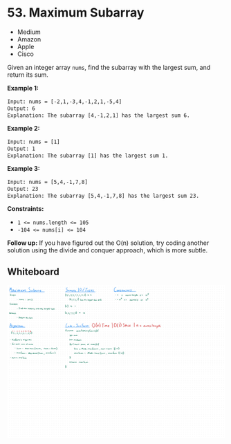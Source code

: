 # 53. Maximum Subarray
- Medium
- Amazon
- Apple
- Cisco

Given an integer array `nums`, find the subarray with the largest sum, and
return its sum.

**Example 1:**
```
Input: nums = [-2,1,-3,4,-1,2,1,-5,4]
Output: 6
Explanation: The subarray [4,-1,2,1] has the largest sum 6.
```

**Example 2:**
```
Input: nums = [1]
Output: 1
Explanation: The subarray [1] has the largest sum 1.
```

**Example 3:**
```
Input: nums = [5,4,-1,7,8]
Output: 23
Explanation: The subarray [5,4,-1,7,8] has the largest sum 23.
```

**Constraints:**
- `1 <= nums.length <= 105`
- `-104 <= nums[i] <= 104`


**Follow up:** If you have figured out the O(n) solution, try coding another
solution using the divide and conquer approach, which is more subtle.

## Whiteboard
![Whiteboard Image][whiteboard-image]

<!-- Refs -->
[whiteboard-image]: whiteboard.jpg

